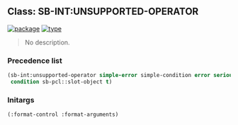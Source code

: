 ## Class: SB-INT:UNSUPPORTED-OPERATOR
[![package](https://img.shields.io/badge/Package-SB--INT-5f9ea0.svg?style=social&colorA=999999)](../) [![type](https://img.shields.io/badge/Type-Class-5f9ea0.svg?style=social&colorA=999999)](../#class) 

> No description.

### Precedence list
```cl
(sb-int:unsupported-operator simple-error simple-condition error serious-condition
 condition sb-pcl::slot-object t)
```
### Initargs
```cl
(:format-control :format-arguments)
```
